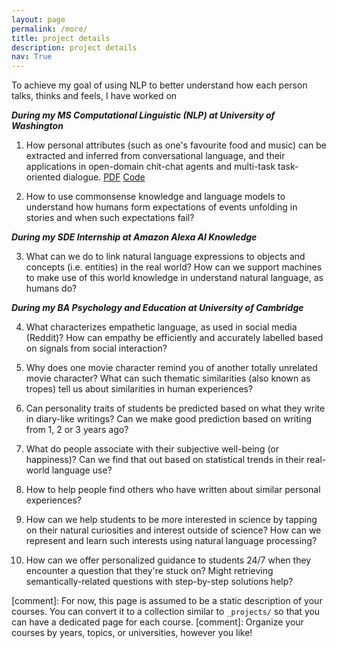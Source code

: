 ```yaml
---
layout: page
permalink: /more/
title: project details
description: project details
nav: True
---
```


To achieve my goal of using NLP to better understand how each person talks, thinks and feels, I have worked on

***During my MS Computational Linguistic (NLP) at University of Washington***

1. How personal attributes (such as one's favourite food and music) can be extracted and inferred from conversational language, and their applications in open-domain chit-chat agents and multi-task task-oriented dialogue. <a href="https://github.com/Zhilin123/Publications/blob/master/personal_attributes.pdf" class="btn btn-sm z-depth-0 waves-effect waves-light" role="button" target="_blank">PDF</a> <a href="https://github.com/Zhilin123/personal_attributes" class="btn btn-sm z-depth-0 waves-effect waves-light" role="button" target="_blank">Code</a>

2. How to use commonsense knowledge and language models to understand how humans form expectations of events unfolding in stories and when such expectations fail?

***During my SDE Internship at Amazon Alexa AI Knowledge***

3. What can we do to link natural language expressions to objects and concepts (i.e. entities) in the real world? How can we support machines to make use of this world knowledge in understand natural language, as humans do?

***During my BA Psychology and Education at University of Cambridge***

4. What characterizes empathetic language, as used in social media (Reddit)? How can empathy be efficiently and accurately labelled based on signals from social interaction?

5. Why does one movie character remind you of another totally unrelated movie character? What can such thematic similarities (also known as tropes) tell us about similarities in human experiences?

6. Can personality traits of students be predicted based on what they write in diary-like writings? Can we make good prediction based on writing from 1, 2 or 3 years ago?

7. What do people associate with their subjective well-being (or happiness)? Can we find that out based on statistical trends in their real-world language use?

8. How to help people find others who have written about similar personal experiences?

9. How can we help students to be more interested in science by tapping on their natural curiosities and interest outside of science? How can we represent and learn such interests using natural language processing?

10. How can we offer personalized guidance to students 24/7 when they encounter a question that they're stuck on? Might retrieving semantically-related questions with step-by-step solutions help?



[comment]: For now, this page is assumed to be a static description of your courses. You can convert it to a collection similar to `_projects/` so that you can have a dedicated page for each course.
[comment]: Organize your courses by years, topics, or universities, however you like!
